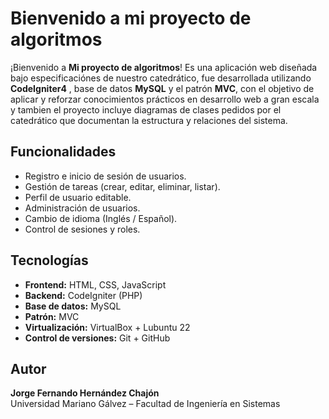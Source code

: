 # Bienvenido a mi proyecto de algoritmos

¡Bienvenido a **Mi proyecto de algoritmos**! Es una aplicación web diseñada bajo especificaciónes de nuestro catedrático, fue desarrollada utilizando **CodeIgniter4** , base de datos **MySQL** y el patrón **MVC**, con el objetivo de aplicar y reforzar conocimientos prácticos en desarrollo web a gran escala y tambien el proyecto incluye diagramas de clases pedidos por el catedrático que documentan la estructura y relaciones del sistema.  

## Funcionalidades
- Registro e inicio de sesión de usuarios.  
- Gestión de tareas (crear, editar, eliminar, listar).  
- Perfil de usuario editable.  
- Administración de usuarios.  
- Cambio de idioma (Inglés / Español).  
- Control de sesiones y roles.

## Tecnologías
- **Frontend:** HTML, CSS, JavaScript  
- **Backend:** CodeIgniter (PHP)  
- **Base de datos:** MySQL  
- **Patrón:** MVC  
- **Virtualización:** VirtualBox + Lubuntu 22  
- **Control de versiones:** Git + GitHub

## Autor
**Jorge Fernando Hernández Chajón**  
Universidad Mariano Gálvez – Facultad de Ingeniería en Sistemas


